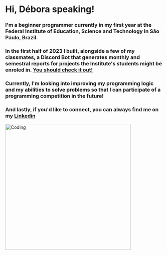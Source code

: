 # Hi, Débora speaking!
### I'm a beginner programmer currently in my first year at the Federal Institute of Education, Science and Technology in São Paulo, Brazil. 
### In the first half of 2023 I built, alongside a few of my classmates, a Discord Bot that generates monthly and semestral reports for projects the Institute's students might be enroled in. [You should check it out!](https://github.com/ifspvislab/ifsp-report-bot) 
### Currently, I'm looking into improving my programming logic and my abilities to solve problems so that I can participate of a programming competition in the future!
### And lastly, if you'd like to connect, you can always find me on my [Linkedin](https://www.linkedin.com/in/debora-evilaine-dev/)

<img align="center" alt="Coding" width="400" src="https://media2.giphy.com/media/v1.Y2lkPTc5MGI3NjExM2s3NThkODdkeXF5dDRxYnl2cXBjOTIxaGJ5enQzY2o1aDV2bmp1ZiZlcD12MV9pbnRlcm5hbF9naWZfYnlfaWQmY3Q9Zw/Dh5q0sShxgp13DwrvG/giphy.gif">

<!--
**debora-evilaine/debora-evilaine** is a ✨ _special_ ✨ repository because its `README.md` (this file) appears on your GitHub profile.

Here are some ideas to get you started:

- 🔭 I’m currently working on ...
- 🌱 I’m currently learning ...
- 👯 I’m looking to collaborate on ...
- 🤔 I’m looking for help with ...
- 💬 Ask me about ...
- 📫 How to reach me: ...
- 😄 Pronouns: ...
- ⚡ Fun fact: ...
-->
